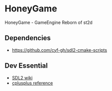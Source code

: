 # HoneyGame
HoneyGame - GameEngine Reborn of st2d

## Dependencies
* https://github.com/cyf-gh/sdl2-cmake-scripts

## Dev Essential
* [SDL2 wiki](https://wiki.libsdl.org/)
* [cplusplus reference](https://www.cplusplus.com/reference)